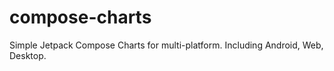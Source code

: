 # compose-charts
Simple Jetpack Compose Charts for multi-platform. Including Android, Web, Desktop.
